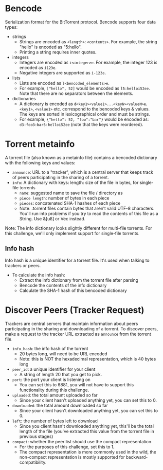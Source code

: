 # Bencode

Serialization format for the BitTorrent protocol. Bencode supports four data types:

- strings
  - Strings are encoded as `<length>:<contents>`. For example, the string "hello" is encoded as "5:hello".
  - Printing a string requires inner quotes.
- integers
  - Integers are encoded as `i<integer>e`. For example, the integer 123 is encoded as `i123e`.
  - Negative integers are supported as `i-123e`.
- lists
  - Lists are encoded as `l<bencoded_elements>e`.
  - For example, `["hello", 52]` would be encoded as `l5:helloi52ee`. Note that there are no separators between the elements.
- dictionaries
  - A dictionary is encoded as `d<key1><value1>...<keyN><valueN>e`. `<key1>`, `<value1>` etc. correspond to the bencoded keys & values. The keys are sorted in lexicographical order and must be strings.
  - For example, `{"hello": 52, "foo":"bar"}` would be encoded as: `d3:foo3:bar5:helloi52ee` (note that the keys were reordered).

# Torrent metainfo

A torrent file (also known as a metainfo file) contains a bencoded dictionary with the following keys and values:

- `announce`: URL to a "tracker", which is a central server that keeps track of peers participating in the sharing of a torrent.
- `info`:
  A dictionary with keys:
  length: size of the file in bytes, for single-file torrents
  - `name`: suggested name to save the file / directory as
  - `piece length`: number of bytes in each piece
  - `pieces`: concatenated SHA-1 hashes of each piece
  - Note: .torrent files contain bytes that aren’t valid UTF-8 characters. You'll run into problems if you try to read the contents of this file as a String. Use &[u8] or Vec<u8> instead.

Note: The info dictionary looks slightly different for multi-file torrents. For this challenge, we'll only implement support for single-file torrents.

## Info hash

Info hash is a unique identifier for a torrent file. It's used when talking to trackers or peers.

- To calculate the info hash:
  - Extract the info dictionary from the torrent file after parsing
  - Bencode the contents of the info dictionary
  - Calculate the SHA-1 hash of this bencoded dictionary

# Discover Peers (Tracker Request)

Trackers are central servers that maintain information about peers participating in the sharing and downloading of a torrent. To discover peers, make a request to the tracker URL extracted as `announce` from the torrent file.

- `info_hash`: the info hash of the torrent
  - 20 bytes long, will need to be URL encoded
  - Note: this is NOT the hexadecimal representation, which is 40 bytes long
- `peer_id`: a unique identifier for your client
  - A string of length 20 that you get to pick.
- `port`: the port your client is listening on
  - You can set this to 6881, you will not have to support this functionality during this challenge.
- `uploaded`: the total amount uploaded so far
  - Since your client hasn't uploaded anything yet, you can set this to 0.
- `downloaded`: the total amount downloaded so far
  - Since your client hasn't downloaded anything yet, you can set this to 0.
- `left`: the number of bytes left to download
  - Since you client hasn't downloaded anything yet, this'll be the total length of the file (you've extracted this value from the torrent file in previous stages)
- `compact`: whether the peer list should use the compact representation
  - For the purposes of this challenge, set this to 1.
  - The compact representation is more commonly used in the wild, the non-compact representation is mostly supported for backward-compatibility.
